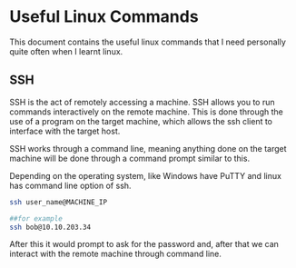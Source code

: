 # Useful Linux Commands

This document contains the useful linux commands that I need personally quite often when I learnt linux.

## SSH

SSH is the act of remotely accessing a machine. SSH allows you to run commands interactively on the remote machine. This is done through the use of a program on the target machine, which allows the ssh client to interface with the target host.

SSH works through a command line, meaning anything done on the target machine will be done through a command prompt similar to this.

Depending on the operating system, like Windows have PuTTY and linux has command line option of ssh.

```bash
ssh user_name@MACHINE_IP

##for example
ssh bob@10.10.203.34
```
After this it would prompt to ask for the password and, after that we can interact with the remote machine through command line.
